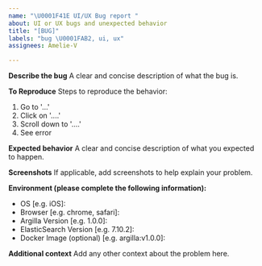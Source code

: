 ```yaml
---
name: "\U0001F41E UI/UX Bug report "
about: UI or UX bugs and unexpected behavior
title: "[BUG]"
labels: "bug \U0001FAB2, ui, ux"
assignees: Amelie-V

---
```


<!--  Ask David for help you to contribute https://calendly.com/argilla-office-hours/30min or feel free to submit a pull request straight away: https://github.com/argilla-io/argilla/pulls or  -->

**Describe the bug**
A clear and concise description of what the bug is.

**To Reproduce**
Steps to reproduce the behavior:
1. Go to '...'
2. Click on '....'
3. Scroll down to '....'
4. See error

**Expected behavior**
A clear and concise description of what you expected to happen.

**Screenshots**
If applicable, add screenshots to help explain your problem.

**Environment (please complete the following information):**
 - OS [e.g. iOS]:
 - Browser [e.g. chrome, safari]:
 - Argilla Version [e.g. 1.0.0]:
 - ElasticSearch Version [e.g. 7.10.2]:
 - Docker Image (optional) [e.g. argilla:v1.0.0]:

**Additional context**
Add any other context about the problem here.
